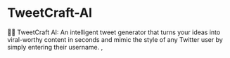 # TweetCraft-AI
🤖✨ TweetCraft AI: An intelligent tweet generator that turns your ideas into viral-worthy content in seconds and mimic the style of any Twitter user by simply entering their username. , 
